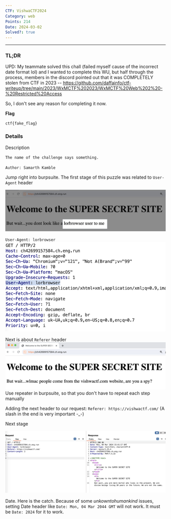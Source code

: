 ```yaml
---
CTF: VishwaCTF2024
Category: web
Points: 214
Date: 2024-03-02
Solved?: true
---
```

----
### TL;DR

UPD: My teammate solved this chall (failed myself cause of the incorrect date format lol) and I wanted to complete this WU, but half through the process, members in the discord pointed out that it was COMPLETELY stolen from CTF in 2023 -- https://github.com/daffainfo/ctf-writeup/tree/main/2023/WxMCTF%202023/WxMCTF%20Web%202%20-%20Restricted%20Access 

So, I don't see any reason for completing it now.


**Flag**

```
ctf{fake_flag}
```


### Details

Description
```
The name of the challenge says something.

Author: Samarth Kamble
```

Jump right into burpsuite. The first stage of this puzzle was related to `User-Agent` header

![](assets/img-1.png)

`User-Agent: lorbrowser`
![](assets/img-3.png)

Next is about `Referer` header
![](assets/img-4.png)
Use repeater in burpsuite, so that you don't have to repeat each step manually

Adding the next header to our request:
`Referer: https://vishwactf.com/`
(A slash in the end is very important -\_\-)

Next stage

![](assets/img-5.png)

Date. Here is the catch. Because of some *unkowntohumankind* issues, setting Date header like `Date: Mon, 04 Mar 2044 GMT` will not work. It must be `Date: 2024` for it to work.

